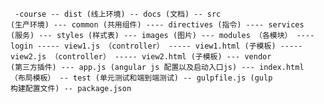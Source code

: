 <code><pre>
-course
  -- dist  (线上环境)
  -- docs  (文档)
  -- src   (生产环境)
    --- common  (共用组件)
      ---- directives (指令)
      ---- services (服务)
    --- styles (样式表)
    --- images (图片)
    --- modules （各模块）
    ---- login
      ----- view1.js （controller）
      ----- view1.html (子模板)
      ----- view2.js （controller）
      ----- view2.html (子模板)
    --- vendor (第三方插件)
    --- app.js (angular js 配置以及启动入口js)
    --- index.html （布局模板）
  -- test  (单元测试和端到端测试)
  -- gulpfile.js (gulp 构建配置文件)
  -- package.json
</pre></code>